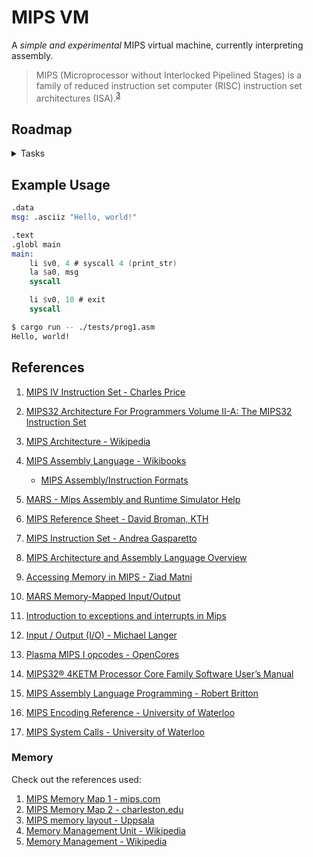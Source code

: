 # MIPS VM

A *simple and experimental* MIPS virtual machine, currently interpreting assembly.

> MIPS (Microprocessor without Interlocked Pipelined Stages) is a family of reduced instruction set computer (RISC) instruction set architectures (ISA).<sup>[3](#references)</sup>

## Roadmap

<details>
<summary>Tasks</summary>

- [X] MIPS32 (I)
- [ ] MIPS64 (II)
- [X] Assembler
  - [X] Lexer
  - [X] Parser
  - [X] IR
- [X] Basic instruction set
  - [X] Arithmetic (`add`, `sub`, `mul`, `div`)
  - [X] Logical (`and`, `or`, `xor`, `nor`)
  - [X] Memory (`lw`, `sw`, `la`)
  - [X] Control flow (`beq`, `bne`, `j`, `jr`)
  - [X] System calls (`print_int`, `print_str`, `read_int`, `read_str`, `exit`)
- [X] Virtual machine (interpreter)
  - [X] Memory
  - [X] Registers
  - [X] Execution (Fetch-Decode-Execute)
  - [X] System calls
- [ ] Device drivers
  - [X] Memory mapped I/O (MMIO)
  - [ ] Interrupts
- [ ] Exception handling
- [ ] JIT compilation
- [ ] Compiler
  - [ ] Linker
    - [ ] Static linking
    - [ ] Dynamic linking
  - [ ] Register allocation
  - [ ] Instruction selection
  - [ ] Tail call optimization
  - [ ] Calling convention
  - [ ] Target architectures
    - [ ] RISC-V
    - [ ] ARM
    - [ ] x86
    - [ ] x86-64
    - [ ] WebAssembly
  - [ ] Target platforms
    - [ ] Windows (PE)
    - [ ] Linux (ELF)
- [ ] Debugger
- [ ] Profiler
- [ ] Multi-threading

On going tasks include performance optimizations, documentation, tests, examples and more.

</details>

## Example Usage

```nasm
.data
msg: .asciiz "Hello, world!"

.text
.globl main
main:
    li $v0, 4 # syscall 4 (print_str)
    la $a0, msg
    syscall

    li $v0, 10 # exit
    syscall
```

```bash
$ cargo run -- ./tests/prog1.asm
Hello, world!
```

## References

1. [MIPS IV Instruction Set - Charles Price](https://www.cs.cmu.edu/afs/cs/academic/class/15740-f97/public/doc/mips-isa.pdf)
2. [MIPS32 Architecture For Programmers Volume II-A: The MIPS32 Instruction Set](https://s3-eu-west-1.amazonaws.com/downloads-mips/documents/MD00086-2B-MIPS32BIS-AFP-06.03.pdf)
3. [MIPS Architecture - Wikipedia](https://en.wikipedia.org/wiki/MIPS_architecture)
4. [MIPS Assembly Language - Wikibooks](https://en.wikibooks.org/wiki/MIPS_Assembly)

    - [MIPS Assembly/Instruction Formats](https://en.wikibooks.org/wiki/MIPS_Assembly/Instruction_Formats)

5. [MARS - Mips Assembly and Runtime Simulator Help](https://dpetersanderson.github.io/Help/MarsHelpIntro.html)
6. [MIPS Reference Sheet - David Broman, KTH](https://www.kth.se/social/files/563c63c9f276547044e8695f/mips-ref-sheet.pdf)
7. [MIPS Instruction Set - Andrea Gasparetto](https://www.dsi.unive.it/~gasparetto/materials/MIPS_Instruction_Set.pdf)
8. [MIPS Architecture and Assembly Language Overview](https://minnie.tuhs.org/CompArch/Resources/mips_quick_tutorial.html)
9. [Accessing Memory in MIPS - Ziad Matni](https://ucsb-cs64.github.io/w20/lectures/lect07.pdf)
10. [MARS Memory-Mapped Input/Output](https://wilkinsonj.people.charleston.edu/mmio.html)
11. [Introduction to exceptions and interrupts in Mips](https://www2.it.uu.se/edu/course/homepage/os/vt20/module-1/assignment/)
12. [Input / Output (I/O) - Michael Langer](https://www.cim.mcgill.ca/~langer/273/20-slides.pdf)
13. [Plasma MIPS I opcodes - OpenCores](https://opencores.org/projects/plasma/opcodes)
14. [MIPS32® 4KETM Processor Core Family Software User’s Manual](https://s3-eu-west-1.amazonaws.com/downloads-mips/documents/MD00016-2B-4K-SUM-01.18.pdf)
15. [MIPS Assembly Language Programming - Robert Britton](https://www.cs.csub.edu/~eddie/cmps2240/doc/britton-mips-text.pdf)
16. [MIPS Encoding Reference - University of Waterloo](https://student.cs.uwaterloo.ca/~isg/res/mips/opcodes)
17. [MIPS System Calls - University of Waterloo](https://student.cs.uwaterloo.ca/~isg/res/mips/traps)

### Memory

Check out the references used:

1. [MIPS Memory Map 1 - mips.com](https://training.mips.com/basic_mips/PDF/Memory_Map.pdf)
2. [MIPS Memory Map 2 - charleston.edu](https://wilkinsonj.people.charleston.edu/mem-map.html)
3. [MIPS memory layout - Uppsala](https://www.it.uu.se/education/course/homepage/os/vt18/module-0/mips-and-mars/mips-memory-layout/)
4. [Memory Management Unit - Wikipedia](https://en.wikipedia.org/wiki/Memory_management_unit)
5. [Memory Management - Wikipedia](https://en.wikipedia.org/wiki/Memory_management)

